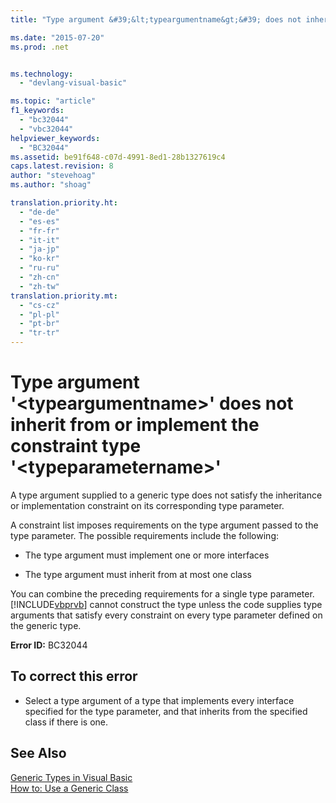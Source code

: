```yaml
---
title: "Type argument &#39;&lt;typeargumentname&gt;&#39; does not inherit from or implement the constraint type &#39;&lt;typeparametername&gt;&#39; | Microsoft Docs"

ms.date: "2015-07-20"
ms.prod: .net


ms.technology: 
  - "devlang-visual-basic"

ms.topic: "article"
f1_keywords: 
  - "bc32044"
  - "vbc32044"
helpviewer_keywords: 
  - "BC32044"
ms.assetid: be91f648-c07d-4991-8ed1-28b1327619c4
caps.latest.revision: 8
author: "stevehoag"
ms.author: "shoag"

translation.priority.ht: 
  - "de-de"
  - "es-es"
  - "fr-fr"
  - "it-it"
  - "ja-jp"
  - "ko-kr"
  - "ru-ru"
  - "zh-cn"
  - "zh-tw"
translation.priority.mt: 
  - "cs-cz"
  - "pl-pl"
  - "pt-br"
  - "tr-tr"
---
```

# Type argument &#39;&lt;typeargumentname&gt;&#39; does not inherit from or implement the constraint type &#39;&lt;typeparametername&gt;&#39;
A type argument supplied to a generic type does not satisfy the inheritance or implementation constraint on its corresponding type parameter.  
  
 A constraint list imposes requirements on the type argument passed to the type parameter. The possible requirements include the following:  
  
-   The type argument must implement one or more interfaces  
  
-   The type argument must inherit from at most one class  
  
 You can combine the preceding requirements for a single type parameter. [!INCLUDE[vbprvb](../../csharp/programming-guide/concepts/linq/includes/vbprvb_md.md)] cannot construct the type unless the code supplies type arguments that satisfy every constraint on every type parameter defined on the generic type.  
  
 **Error ID:** BC32044  
  
## To correct this error  
  
-   Select a type argument of a type that implements every interface specified for the type parameter, and that inherits from the specified class if there is one.  
  
## See Also  
 [Generic Types in Visual Basic](../../visual-basic/programming-guide/language-features/data-types/generic-types.md)   
 [How to: Use a Generic Class](../../visual-basic/programming-guide/language-features/data-types/how-to-use-a-generic-class.md)